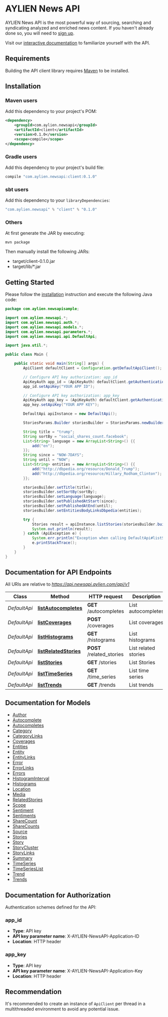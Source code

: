 # AYLIEN News API

AYLIEN News API is the most powerful way of sourcing, searching and syndicating analyzed and enriched news content. If you haven't already done so, you will need to [sign up](https://newsapi.aylien.com/signup).

Visit our [interactive documentation](https://newsapi.aylien.com/docs/interactive_doc) to familiarize yourself with the API.

## Requirements

Building the API client library requires [Maven](https://maven.apache.org/) to be installed.

## Installation

### Maven users

Add this dependency to your project's POM:

```xml
<dependency>
    <groupId>com.aylien.newsapi</groupId>
    <artifactId>client</artifactId>
    <version>0.1.0</version>
    <scope>compile</scope>
</dependency>
```

### Gradle users

Add this dependency to your project's build file:

```groovy
compile "com.aylien.newsapi:client:0.1.0"
```

### sbt users

Add this dependency to your `libraryDependencies`:

```groovy
"com.aylien.newsapi" % "client" % "0.1.0"
```

### Others

At first generate the JAR by executing:

    mvn package

Then manually install the following JARs:

* target/client-0.1.0.jar
* target/lib/*.jar

## Getting Started

Please follow the [installation](#installation) instruction and execute the following Java code:

```java
package com.aylien.newsapisample;

import com.aylien.newsapi.*;
import com.aylien.newsapi.auth.*;
import com.aylien.newsapi.models.*;
import com.aylien.newsapi.parameters.*;
import com.aylien.newsapi.api.DefaultApi;

import java.util.*;

public class Main {

    public static void main(String[] args) {
        ApiClient defaultClient = Configuration.getDefaultApiClient();

        // Configure API key authorization: app_id
        ApiKeyAuth app_id = (ApiKeyAuth) defaultClient.getAuthentication("app_id");
        app_id.setApiKey("YOUR APP ID");

        // Configure API key authorization: app_key
        ApiKeyAuth app_key = (ApiKeyAuth) defaultClient.getAuthentication("app_key");
        app_key.setApiKey("YOUR APP KEY");

        DefaultApi apiInstance = new DefaultApi();

        StoriesParams.Builder storiesBuilder = StoriesParams.newBuilder();

        String title = "trump";
        String sortBy = "social_shares_count.facebook";
        List<String> language = new ArrayList<String>() {{
            add("en");
        }};
        String since = "NOW-7DAYS";
        String until = "NOW";
        List<String> entities = new ArrayList<String>() {{
            add("http://dbpedia.org/resource/Donald_Trump");
            add("http://dbpedia.org/resource/Hillary_Rodham_Clinton");
        }};

        storiesBuilder.setTitle(title);
        storiesBuilder.setSortBy(sortBy);
        storiesBuilder.setLanguage(language);
        storiesBuilder.setPublishedAtStart(since);
        storiesBuilder.setPublishedAtEnd(until);
        storiesBuilder.setEntitiesBodyLinksDbpedia(entities);

        try {
            Stories result = apiInstance.listStories(storiesBuilder.build());
            System.out.println(result);
        } catch (ApiException e) {
            System.err.println("Exception when calling DefaultApi#listStories");
            e.printStackTrace();
        }
    }
}

```

## Documentation for API Endpoints

All URIs are relative to *https://api.newsapi.aylien.com/api/v1*

Class | Method | HTTP request | Description
------------ | ------------- | ------------- | -------------
*DefaultApi* | [**listAutocompletes**](docs/DefaultApi.md#listAutocompletes) | **GET** /autocompletes | List autocompletes
*DefaultApi* | [**listCoverages**](docs/DefaultApi.md#listCoverages) | **POST** /coverages | List coverages
*DefaultApi* | [**listHistograms**](docs/DefaultApi.md#listHistograms) | **GET** /histograms | List histograms
*DefaultApi* | [**listRelatedStories**](docs/DefaultApi.md#listRelatedStories) | **POST** /related_stories | List related stories
*DefaultApi* | [**listStories**](docs/DefaultApi.md#listStories) | **GET** /stories | List Stories
*DefaultApi* | [**listTimeSeries**](docs/DefaultApi.md#listTimeSeries) | **GET** /time_series | List time series
*DefaultApi* | [**listTrends**](docs/DefaultApi.md#listTrends) | **GET** /trends | List trends


## Documentation for Models

 - [Author](docs/Author.md)
 - [Autocomplete](docs/Autocomplete.md)
 - [Autocompletes](docs/Autocompletes.md)
 - [Category](docs/Category.md)
 - [CategoryLinks](docs/CategoryLinks.md)
 - [Coverages](docs/Coverages.md)
 - [Entities](docs/Entities.md)
 - [Entity](docs/Entity.md)
 - [EntityLinks](docs/EntityLinks.md)
 - [Error](docs/Error.md)
 - [ErrorLinks](docs/ErrorLinks.md)
 - [Errors](docs/Errors.md)
 - [HistogramInterval](docs/HistogramInterval.md)
 - [Histograms](docs/Histograms.md)
 - [Location](docs/Location.md)
 - [Media](docs/Media.md)
 - [RelatedStories](docs/RelatedStories.md)
 - [Scope](docs/Scope.md)
 - [Sentiment](docs/Sentiment.md)
 - [Sentiments](docs/Sentiments.md)
 - [ShareCount](docs/ShareCount.md)
 - [ShareCounts](docs/ShareCounts.md)
 - [Source](docs/Source.md)
 - [Stories](docs/Stories.md)
 - [Story](docs/Story.md)
 - [StoryCluster](docs/StoryCluster.md)
 - [StoryLinks](docs/StoryLinks.md)
 - [Summary](docs/Summary.md)
 - [TimeSeries](docs/TimeSeries.md)
 - [TimeSeriesList](docs/TimeSeriesList.md)
 - [Trend](docs/Trend.md)
 - [Trends](docs/Trends.md)


## Documentation for Authorization

Authentication schemes defined for the API:

### app_id

- **Type**: API key
- **API key parameter name**: X-AYLIEN-NewsAPI-Application-ID
- **Location**: HTTP header

### app_key

- **Type**: API key
- **API key parameter name**: X-AYLIEN-NewsAPI-Application-Key
- **Location**: HTTP header



## Recommendation

It's recommended to create an instance of `ApiClient` per thread in a multithreaded environment to avoid any potential issue.
